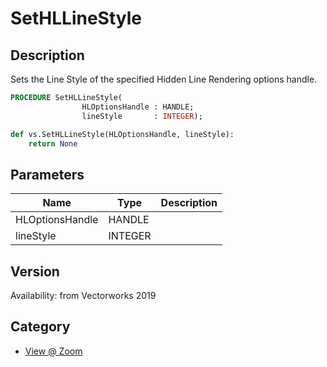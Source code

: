# SetHLLineStyle

## Description
Sets the Line Style of the specified Hidden Line Rendering options handle.

```pascal
PROCEDURE SetHLLineStyle(
				HLOptionsHandle : HANDLE;
				lineStyle       : INTEGER);
```

```python
def vs.SetHLLineStyle(HLOptionsHandle, lineStyle):
    return None
```

## Parameters
|Name|Type|Description|
|---|---|---|
|HLOptionsHandle|HANDLE|   |
|lineStyle|INTEGER|   |

## Version
Availability: from Vectorworks 2019

## Category
* [View @ Zoom](../Categories/View%20-%20Zoom.md)
